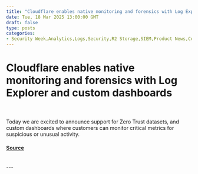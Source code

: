 ```yaml
---
title: "Cloudflare enables native monitoring and forensics with Log Explorer and custom dashboards"
date: Tue, 18 Mar 2025 13:00:00 GMT
draft: false
type: posts
categories: 
- Security Week,Analytics,Logs,Security,R2 Storage,SIEM,Product News,Connectivity Cloud
---
```

# Cloudflare enables native monitoring and forensics with Log Explorer and custom dashboards

<br/>

<br/>
Today we are excited to announce support for Zero Trust datasets, and custom dashboards where customers can monitor critical metrics for suspicious or unusual activity.

#### [Source](https://blog.cloudflare.com/monitoring-and-forensics/)

<br/>
---
